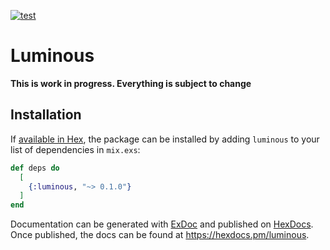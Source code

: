 [![test](https://github.com/elinverd/luminous/actions/workflows/test.yml/badge.svg?branch=main)](https://github.com/elinverd/luminous/actions/workflows/test.yml)

# Luminous

**This is work in progress. Everything is subject to change**

## Installation

If [available in Hex](https://hex.pm/docs/publish), the package can be installed
by adding `luminous` to your list of dependencies in `mix.exs`:

```elixir
def deps do
  [
    {:luminous, "~> 0.1.0"}
  ]
end
```

Documentation can be generated with [ExDoc](https://github.com/elixir-lang/ex_doc)
and published on [HexDocs](https://hexdocs.pm). Once published, the docs can
be found at <https://hexdocs.pm/luminous>.
